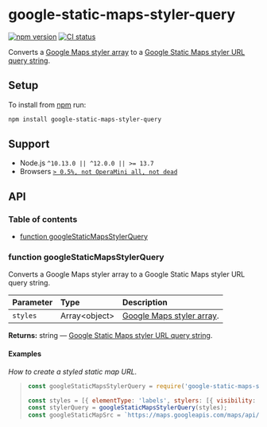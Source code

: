 # google-static-maps-styler-query

[![npm version](https://badgen.net/npm/v/google-static-maps-styler-query)](https://npm.im/google-static-maps-styler-query) [![CI status](https://github.com/jaydenseric/google-static-maps-styler-query/workflows/CI/badge.svg)](https://github.com/jaydenseric/google-static-maps-styler-query/actions)

Converts a [Google Maps styler array](https://developers.google.com/maps/documentation/javascript/style-reference) to a [Google Static Maps styler URL query string](https://developers.google.com/maps/documentation/maps-static/styling).

## Setup

To install from [npm](https://npmjs.com) run:

```sh
npm install google-static-maps-styler-query
```

## Support

- Node.js `^10.13.0 || ^12.0.0 || >= 13.7`
- Browsers [`> 0.5%, not OperaMini all, not dead`](https://browserl.ist/?q=%3E+0.5%25%2C+not+OperaMini+all%2C+not+dead)

## API

### Table of contents

- [function googleStaticMapsStylerQuery](#function-googlestaticmapsstylerquery)

### function googleStaticMapsStylerQuery

Converts a Google Maps styler array to a Google Static Maps styler URL query string.

| Parameter | Type | Description |
| :-- | :-- | :-- |
| `styles` | Array&lt;object> | [Google Maps styler array](https://developers.google.com/maps/documentation/javascript/style-reference). |

**Returns:** string — [Google Static Maps styler URL query string](https://developers.google.com/maps/documentation/maps-static/styling).

#### Examples

_How to create a styled static map URL._

> ```js
> const googleStaticMapsStylerQuery = require('google-static-maps-styler-query');
>
> const styles = [{ elementType: 'labels', stylers: [{ visibility: 'off' }] }];
> const stylerQuery = googleStaticMapsStylerQuery(styles);
> const googleStaticMapSrc = `https://maps.googleapis.com/maps/api/staticmap?center=Australia&size=250x200${stylerQuery}`;
> ```
